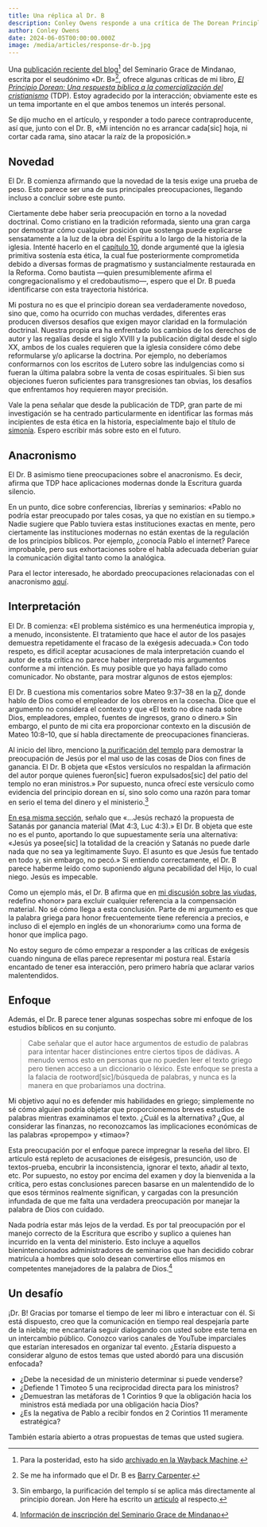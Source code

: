 ```yaml
---
title: Una réplica al Dr. B
description: Conley Owens responde a una crítica de The Dorean Principle de Dr. B del Seminario Grace de Mindanao.
author: Conley Owens
date: 2024-06-05T00:00:00.000Z
image: /media/articles/response-dr-b.jpg
---
```


Una [publicación reciente del blog](https://mgseminary.com/exegetical-practices-a-response-to-the-dorean-principle)[^1] del Seminario Grace de Mindanao, escrita por el seudónimo «Dr. B»[^2], ofrece algunas críticas de mi libro, _[El Principio Dorean: Una respuesta bíblica a la comercialización del cristianismo](https://thedoreanprinciple.org/)_ (TDP). Estoy agradecido por la interacción; obviamente este es un tema importante en el que ambos tenemos un interés personal.

Se dijo mucho en el artículo, y responder a todo parece contraproducente, así que, junto con el Dr. B, «Mi intención no es arrancar cada[sic] hoja, ni cortar cada rama, sino atacar la raíz de la proposición.»


## Novedad

El Dr. B comienza afirmando que la novedad de la tesis exige una prueba de peso. Esto parece ser una de sus principales preocupaciones, llegando incluso a concluir sobre este punto.

Ciertamente debe haber seria preocupación en torno a la novedad doctrinal. Como cristiano en la tradición reformada, siento una gran carga por demostrar cómo cualquier posición que sostenga puede explicarse sensatamente a la luz de la obra del Espíritu a lo largo de la historia de la iglesia. Intenté hacerlo en el [capítulo 10](https://thedoreanprinciple.org/#c10), donde argumenté que la iglesia primitiva sostenía esta ética, la cual fue posteriormente comprometida debido a diversas formas de pragmatismo y sustancialmente restaurada en la Reforma. Como bautista —quien presumiblemente afirma el congregacionalismo y el credobautismo—, espero que el Dr. B pueda identificarse con esta trayectoria histórica.

Mi postura no es que el principio dorean sea verdaderamente novedoso, sino que, como ha ocurrido con muchas verdades, diferentes eras producen diversos desafíos que exigen mayor claridad en la formulación doctrinal. Nuestra propia era ha enfrentado los cambios de los derechos de autor y las regalías desde el siglo XVIII y la publicación digital desde el siglo XX, ambos de los cuales requieren que la iglesia considere cómo debe reformularse y/o aplicarse la doctrina. Por ejemplo, no deberíamos conformarnos con los escritos de Lutero sobre las indulgencias como si fueran la última palabra sobre la venta de cosas espirituales. Si bien sus objeciones fueron suficientes para transgresiones tan obvias, los desafíos que enfrentamos hoy requieren mayor precisión.

Vale la pena señalar que desde la publicación de TDP, gran parte de mi investigación se ha centrado particularmente en identificar las formas más incipientes de esta ética en la historia, especialmente bajo el título de [simonía](https://sellingjesus.org/articles/simony). Espero escribir más sobre esto en el futuro.


## Anacronismo

El Dr. B asimismo tiene preocupaciones sobre el anacronismo. Es decir, afirma que TDP hace aplicaciones modernas donde la Escritura guarda silencio.

En un punto, dice sobre conferencias, librerías y seminarios: «Pablo no podría estar preocupado por tales cosas, ya que no existían en su tiempo.» Nadie sugiere que Pablo tuviera estas instituciones exactas en mente, pero ciertamente las instituciones modernas no están exentas de la regulación de los principios bíblicos. Por ejemplo, ¿conocía Pablo el internet? Parece improbable, pero sus exhortaciones sobre el habla adecuada deberían guiar la comunicación digital tanto como la analógica.

Para el lector interesado, he abordado preocupaciones relacionadas con el anacronismo [aquí](https://sellingjesus.org/articles/freely-give-today).


## Interpretación

El Dr. B comienza: «El problema sistémico es una hermenéutica impropia y, a menudo, inconsistente. El tratamiento que hace el autor de los pasajes demuestra repetidamente el fracaso de la exégesis adecuada.» Con todo respeto, es difícil aceptar acusaciones de mala interpretación cuando el autor de esta crítica no parece haber interpretado mis argumentos conforme a mi intención. Es muy posible que yo haya fallado como comunicador. No obstante, para mostrar algunos de estos ejemplos:

El Dr. B cuestiona mis comentarios sobre Mateo 9:37–38 en la [p7](https://thedoreanprinciple.org/#c1_3), donde hablo de Dios como el empleador de los obreros en la cosecha. Dice que el argumento no considera el contexto y que «El texto no dice nada sobre Dios, empleadores, empleo, fuentes de ingresos, grano o dinero.» Sin embargo, el punto de mi cita era proporcionar contexto en la discusión de Mateo 10:8–10, que sí habla directamente de preocupaciones financieras.

Al inicio del libro, menciono [la purificación del templo](https://thedoreanprinciple.org/#c1_6) para demostrar la preocupación de Jesús por el mal uso de las cosas de Dios con fines de ganancia. El Dr. B objeta que «Estos versículos no respaldan la afirmación del autor porque quienes fueron[sic] fueron expulsados[sic] del patio del templo no eran ministros.» Por supuesto, nunca ofrecí este versículo como evidencia del principio dorean en sí, sino solo como una razón para tomar en serio el tema del dinero y el ministerio.[^3]

[En esa misma sección](https://thedoreanprinciple.org/#c1_6), señalo que «...Jesús rechazó la propuesta de Satanás por ganancia material (Mat 4:3, Luc 4:3).» El Dr. B objeta que este no es el punto, aportando lo que supuestamente sería una alternativa: «Jesús ya posee[sic] la totalidad de la creación y Satanás no puede darle nada que no sea ya legítimamente Suyo. El asunto es que Jesús fue tentado en todo y, sin embargo, no pecó.» Si entiendo correctamente, el Dr. B parece haberme leído como suponiendo alguna pecabilidad del Hijo, lo cual niego. Jesús es impecable.

Como un ejemplo más, el Dr. B afirma que en [mi discusión sobre las viudas](https://thedoreanprinciple.org/#c3_3), redefino «honor» para excluir cualquier referencia a la compensación material. No sé cómo llega a esta conclusión. Parte de mi argumento es que la palabra griega para honor frecuentemente tiene referencia a precios, e incluso di el ejemplo en inglés de un «honorarium» como una forma de honor que implica pago.

No estoy seguro de cómo empezar a responder a las críticas de exégesis cuando ninguna de ellas parece representar mi postura real. Estaría encantado de tener esa interacción, pero primero habría que aclarar varios malentendidos.


## Enfoque

Además, el Dr. B parece tener algunas sospechas sobre mi enfoque de los estudios bíblicos en su conjunto.

> Cabe señalar que el autor hace argumentos de estudio de palabras para intentar hacer distinciones entre ciertos tipos de dádivas. A menudo vemos esto en personas que no pueden leer el texto griego pero tienen acceso a un diccionario o léxico. Este enfoque se presta a la falacia de rootword[sic]/búsqueda de palabras, y nunca es la manera en que probaríamos una doctrina.

Mi objetivo aquí no es defender mis habilidades en griego; simplemente no sé cómo alguien podría objetar que proporcionemos breves estudios de palabras mientras examinamos el texto. ¿Cuál es la alternativa? ¿Que, al considerar las finanzas, no reconozcamos las implicaciones económicas de las palabras «propempo» y «timao»?

Esta preocupación por el enfoque parece impregnar la reseña del libro. El artículo está repleto de acusaciones de eiségesis, presunción, uso de textos-prueba, encubrir la inconsistencia, ignorar el texto, añadir al texto, etc. Por supuesto, no estoy por encima del examen y doy la bienvenida a la crítica, pero estas conclusiones parecen basarse en un malentendido de lo que esos términos realmente significan, y cargadas con la presunción infundada de que me falta una verdadera preocupación por manejar la palabra de Dios con cuidado.

Nada podría estar más lejos de la verdad. Es por tal preocupación por el manejo correcto de la Escritura que escribo y suplico a quienes han incurrido en la venta del ministerio. Esto incluye a aquellos bienintencionados administradores de seminarios que han decidido cobrar matrícula a hombres que solo desean convertirse ellos mismos en competentes manejadores de la palabra de Dios.[^4]


## Un desafío

¡Dr. B! Gracias por tomarse el tiempo de leer mi libro e interactuar con él. Si está dispuesto, creo que la comunicación en tiempo real despejaría parte de la niebla; me encantaría seguir dialogando con usted sobre este tema en un intercambio público. Conozco varios canales de YouTube imparciales que estarían interesados en organizar tal evento. ¿Estaría dispuesto a considerar alguno de estos temas que usted abordó para una discusión enfocada?

* ¿Debe la necesidad de un ministerio determinar si puede venderse?
* ¿Defiende 1 Timoteo 5 una reciprocidad directa para los ministros?
* ¿Demuestran las metáforas de 1 Corintios 9 que la obligación hacia los ministros está mediada por una obligación hacia Dios?
* ¿Es la negativa de Pablo a recibir fondos en 2 Corintios 11 meramente estratégica?

También estaría abierto a otras propuestas de temas que usted sugiera.


[^1]: Para la posteridad, esto ha sido [archivado en la Wayback Machine](https://web.archive.org/web/20240604183622/https://mgseminary.com/exegetical-practices-a-response-to-the-dorean-principle).

[^2]: Se me ha informado que el Dr. B es [Barry Carpenter](https://x.com/BarryGCarpenter).

[^3]: Sin embargo, la purificación del templo sí se aplica más directamente al principio dorean. Jon Here ha escrito un [artículo](https://sellingjesus.org/articles/temple-cleansing) al respecto.

[^4]: [Información de inscripción del Seminario Grace de Mindanao](https://assets.zyrosite.com/mp86aMOyBxSWV5Pe/mgsstudentguide.3-mk3D17P7V9H8V54G.pdf)
